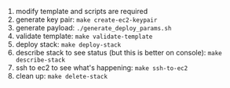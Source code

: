 1. modify template and scripts are required
2. generate key pair: `make create-ec2-keypair`
3. generate payload: `./generate_deploy_params.sh`
4. validate template: `make validate-template`
5. deploy stack: `make deploy-stack`
6. describe stack to see status (but this is better on console): `make describe-stack`
7. ssh to ec2 to see what's happening: `make ssh-to-ec2`
8. clean up: `make delete-stack`
